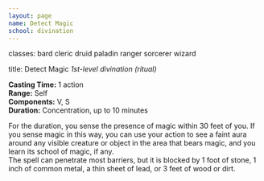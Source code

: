 ```yaml
---
layout: page
name: Detect Magic
school: divination
---
```

classes: bard
         cleric
         druid
         paladin
         ranger
         sorcerer
         wizard

title: Detect Magic 
_1st-level divination (ritual)_ 

**Casting Time:** 1 action    
**Range:** Self    
**Components:** V, S    
**Duration:** Concentration, up to 10 minutes 

For the duration, you sense the presence of magic within 30 feet of you. If you sense magic in this way, you can use your action to see a faint aura around any visible creature or object in the area that bears magic, and you learn its school of magic, if any.    
The spell can penetrate most barriers, but it is blocked by 1 foot of stone, 1 inch of common metal, a thin sheet of lead, or 3 feet of wood or dirt. 
